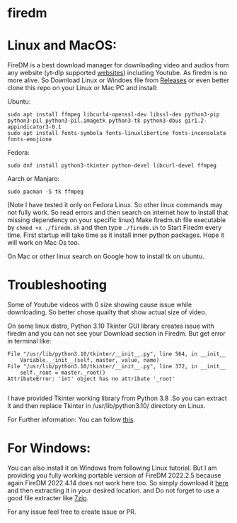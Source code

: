 # firedm

# Linux and MacOS:
FireDM is a best download manager for downloading video and audios from any website (yt-dlp supported [websites](https://github.com/yt-dlp/yt-dlp/blob/master/supportedsites.md)) including Youtube.
As firedm is no more alive. So Download Linux or Windoes file from [Releases](https://github.com/afzl-wtu/firedm/releases)
or even better clone this repo on your Linux or Mac PC and install:

Ubuntu:
```
sudo apt install ffmpeg libcurl4-openssl-dev libssl-dev python3-pip python3-pil python3-pil.imagetk python3-tk python3-dbus gir1.2-appindicator3-0.1
sudo apt install fonts-symbola fonts-linuxlibertine fonts-inconsolata fonts-emojione
```
Fedora:
```
sudo dnf install python3-tkinter python-devel libcurl-devel ffmpeg
```
Aarch or Manjaro:
```
sudo pacman -S tk ffmpeg
```
(Note I have tested it only on Fedora Linux. So other linux commands may not fully work. So read errors and then search on internet how to install that missing dependency on your specific linux)
Make firedm.sh file executable by 
`
chmod +x ./firedm.sh
`
and then type
`
./firedm.sh
`
to Start Firedm every time. First startup will take time as it install inner python packages.
Hope it will work on Mac Os too.

On Mac or other linux search on Google how to install tk on ubuntu.

# Troubleshooting

Some of Youtube videos with 0 size showing cause issue while downloading. So better chose quailty that show actual size of video. 

On some linux distro, Python 3.10 Tkinter GUI library creates issue with firedm and you can not see your Download section in Firedm.
But get error in terminal like:

```
File "/usr/lib/python3.10/tkinter/__init__.py", line 564, in __init__
    Variable.__init__(self, master, value, name)
File "/usr/lib/python3.10/tkinter/__init__.py", line 372, in __init__
    self._root = master._root()
AttributeError: 'int' object has no attribute '_root'
    
```

I have provided Tkinter working library from Python 3.8 .So you can extract it and then replace Tkinter in /usr/lib/python3.10/ directory on Linux.

For Further information:
You can follow [this](https://github.com/GurucharanSavanth/FireDM).

# For Windows:
You can also install it on Windows from following Linux tutorial. But I am providing you fully working portable version of FireDM 2022.2.5 because again FireDM 2022.4.14 does not work here too. So simply download it [here](https://github.com/afzl-wtu/firedm/releases) and then extracting it in your desired location. and Do not forget to use a good file extracter like [7zip](https://www.7-zip.org/).

For any issue feel free to create issue or PR.
